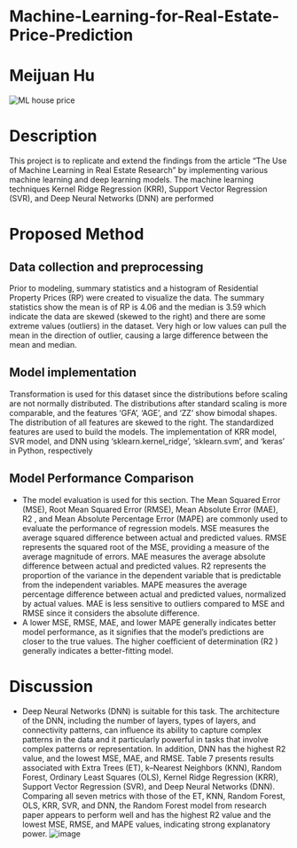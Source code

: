 # Machine-Learning-for-Real-Estate-Price-Prediction
# Meijuan Hu
![ML house price](https://github.com/qiluchuan/Machine-Learning-for-Real-Estate-Price-Prediction/assets/160643225/22c6a381-c9de-4fe7-aa1d-559383d10fe8)


# Description
This project is to replicate and extend the findings from the article “The Use of Machine Learning in Real Estate Research” by implementing various machine learning and deep learning models. The machine learning techniques Kernel Ridge Regression (KRR), Support Vector Regression (SVR), and Deep Neural Networks (DNN) are performed
# Proposed Method
## Data collection and preprocessing
Prior to modeling, summary statistics and a histogram of Residential Property Prices (RP) were
created to visualize the data. The summary statistics show the mean is of RP is 4.06 and the median
is 3.59 which indicate the data are skewed (skewed to the right) and there are some extreme values
(outliers) in the dataset. Very high or low values can pull the mean in the direction of outlier, causing
a large difference between the mean and median. 
## Model implementation
Transformation is used for this dataset since the distributions before scaling are not normally distributed. The distributions after standard scaling is more comparable, and the features ‘GFA’, ‘AGE’,
and ‘ZZ’ show bimodal shapes. The distribution of all features are skewed to the right. The standardized features are used to build the models. The implementation of KRR model, SVR model, and
DNN using ‘sklearn.kernel_ridge’, ‘sklearn.svm’, and ‘keras’ in Python, respectively
 ## Model Performance Comparison
- The model evaluation is used for this section. The Mean Squared Error (MSE), Root Mean Squared
Error (RMSE), Mean Absolute Error (MAE), R2
, and Mean Absolute Percentage Error (MAPE)
are commonly used to evaluate the performance of regression models. MSE measures the average
squared difference between actual and predicted values. RMSE represents the squared root of the
MSE, providing a measure of the average magnitude of errors. MAE measures the average absolute
difference between actual and predicted values. R2
represents the proportion of the variance in the
dependent variable that is predictable from the independent variables. MAPE measures the average
percentage difference between actual and predicted values, normalized by actual values. MAE is less
sensitive to outliers compared to MSE and RMSE since it considers the absolute difference.
- A lower MSE, RMSE, MAE, and lower MAPE generally indicates better model performance, as
it signifies that the model’s predictions are closer to the true values. The higher coefficient of
determination (R2
) generally indicates a better-fitting model.
# Discussion
- Deep Neural Networks (DNN) is suitable for this task. The architecture of the DNN, including
the number of layers, types of layers, and connectivity patterns, can influence its ability to capture
complex patterns in the data and it particularly powerful in tasks that involve complex patterns or
representation. In addition, DNN has the highest R2 value, and the lowest MSE, MAE, and RMSE.
Table 7 presents results associated with Extra Trees (ET), k–Nearest Neighbors (KNN), Random
Forest, Ordinary Least Squares (OLS), Kernel Ridge Regression (KRR), Support Vector Regression
(SVR), and Deep Neural Networks (DNN). Comparing all seven metrics with those of the ET, KNN,
Random Forest, OLS, KRR, SVR, and DNN, the Random Forest model from research paper appears
to perform well and has the highest R2 value and the lowest MSE, RMSE, and MAPE values,
indicating strong explanatory power.
![image](https://github.com/qiluchuan/Machine-Learning-for-Real-Estate-Price-Prediction/assets/160643225/9e2efb0b-6a40-4cd1-a2bc-bbbdc7f3f4f2)
